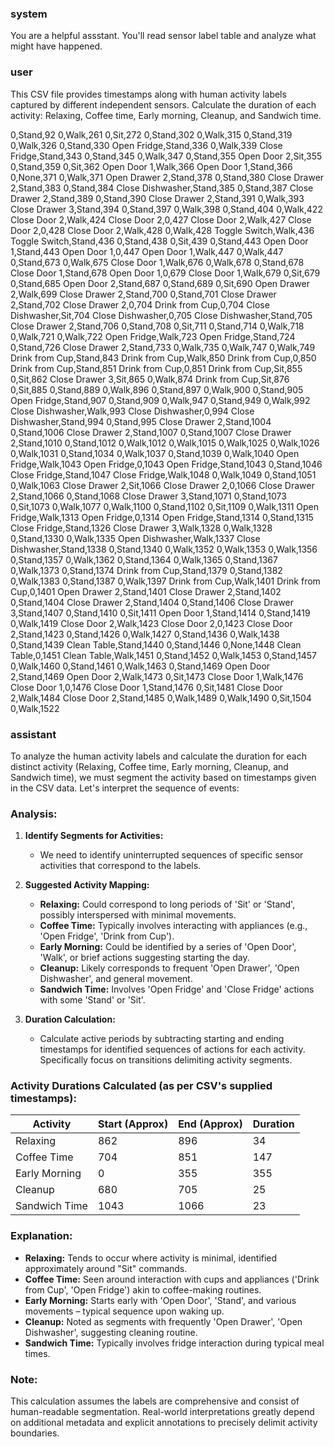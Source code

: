 ### system
You are a helpful assstant. You'll read sensor label table and analyze what might have happened.
### user

This CSV file provides timestamps along with human activity labels captured by different independent sensors.
Calculate the duration of each activity: Relaxing, Coffee time, Early morning, Cleanup, and Sandwich time.
    
0,Stand,92
0,Walk,261
0,Sit,272
0,Stand,302
0,Walk,315
0,Stand,319
0,Walk,326
0,Stand,330
Open Fridge,Stand,336
0,Walk,339
Close Fridge,Stand,343
0,Stand,345
0,Walk,347
0,Stand,355
Open Door 2,Sit,355
0,Stand,359
0,Sit,362
Open Door 1,Walk,366
Open Door 1,Stand,366
0,None,371
0,Walk,371
Open Drawer 2,Stand,378
0,Stand,380
Close Drawer 2,Stand,383
0,Stand,384
Close Dishwasher,Stand,385
0,Stand,387
Close Drawer 2,Stand,389
0,Stand,390
Close Drawer 2,Stand,391
0,Walk,393
Close Drawer 3,Stand,394
0,Stand,397
0,Walk,398
0,Stand,404
0,Walk,422
Close Door 2,Walk,424
Close Door 2,0,427
Close Door 2,Walk,427
Close Door 2,0,428
Close Door 2,Walk,428
0,Walk,428
Toggle Switch,Walk,436
Toggle Switch,Stand,436
0,Stand,438
0,Sit,439
0,Stand,443
Open Door 1,Stand,443
Open Door 1,0,447
Open Door 1,Walk,447
0,Walk,447
0,Stand,673
0,Walk,675
Close Door 1,Walk,676
0,Walk,678
0,Stand,678
Close Door 1,Stand,678
Open Door 1,0,679
Close Door 1,Walk,679
0,Sit,679
0,Stand,685
Open Door 2,Stand,687
0,Stand,689
0,Sit,690
Open Drawer 2,Walk,699
Close Drawer 2,Stand,700
0,Stand,701
Close Drawer 2,Stand,702
Close Drawer 2,0,704
Drink from Cup,0,704
Close Dishwasher,Sit,704
Close Dishwasher,0,705
Close Dishwasher,Stand,705
Close Drawer 2,Stand,706
0,Stand,708
0,Sit,711
0,Stand,714
0,Walk,718
0,Walk,721
0,Walk,722
Open Fridge,Walk,723
Open Fridge,Stand,724
0,Stand,726
Close Drawer 2,Stand,733
0,Walk,735
0,Walk,747
0,Walk,749
Drink from Cup,Stand,843
Drink from Cup,Walk,850
Drink from Cup,0,850
Drink from Cup,Stand,851
Drink from Cup,0,851
Drink from Cup,Sit,855
0,Sit,862
Close Drawer 3,Sit,865
0,Walk,874
Drink from Cup,Sit,876
0,Sit,885
0,Stand,889
0,Walk,896
0,Stand,897
0,Walk,900
0,Stand,905
Open Fridge,Stand,907
0,Stand,909
0,Walk,947
0,Stand,949
0,Walk,992
Close Dishwasher,Walk,993
Close Dishwasher,0,994
Close Dishwasher,Stand,994
0,Stand,995
Close Drawer 2,Stand,1004
0,Stand,1006
Close Drawer 2,Stand,1007
0,Stand,1007
Close Drawer 2,Stand,1010
0,Stand,1012
0,Walk,1012
0,Walk,1015
0,Walk,1025
0,Walk,1026
0,Walk,1031
0,Stand,1034
0,Walk,1037
0,Stand,1039
0,Walk,1040
Open Fridge,Walk,1043
Open Fridge,0,1043
Open Fridge,Stand,1043
0,Stand,1046
Close Fridge,Stand,1047
Close Fridge,Walk,1048
0,Walk,1049
0,Stand,1051
0,Walk,1063
Close Drawer 2,Sit,1066
Close Drawer 2,0,1066
Close Drawer 2,Stand,1066
0,Stand,1068
Close Drawer 3,Stand,1071
0,Stand,1073
0,Sit,1073
0,Walk,1077
0,Walk,1100
0,Stand,1102
0,Sit,1109
0,Walk,1311
Open Fridge,Walk,1313
Open Fridge,0,1314
Open Fridge,Stand,1314
0,Stand,1315
Close Fridge,Stand,1326
Close Drawer 3,Walk,1328
0,Walk,1328
0,Stand,1330
0,Walk,1335
Open Dishwasher,Walk,1337
Close Dishwasher,Stand,1338
0,Stand,1340
0,Walk,1352
0,Walk,1353
0,Walk,1356
0,Stand,1357
0,Walk,1362
0,Stand,1364
0,Walk,1365
0,Stand,1367
0,Walk,1373
0,Stand,1374
Drink from Cup,Stand,1379
0,Stand,1382
0,Walk,1383
0,Stand,1387
0,Walk,1397
Drink from Cup,Walk,1401
Drink from Cup,0,1401
Open Drawer 2,Stand,1401
Close Drawer 2,Stand,1402
0,Stand,1404
Close Drawer 2,Stand,1404
0,Stand,1406
Close Drawer 3,Stand,1407
0,Stand,1410
0,Sit,1411
Open Door 1,Stand,1414
0,Stand,1419
0,Walk,1419
Close Door 2,Walk,1423
Close Door 2,0,1423
Close Door 2,Stand,1423
0,Stand,1426
0,Walk,1427
0,Stand,1436
0,Walk,1438
0,Stand,1439
Clean Table,Stand,1440
0,Stand,1446
0,None,1448
Clean Table,0,1451
Clean Table,Walk,1451
0,Stand,1452
0,Walk,1453
0,Stand,1457
0,Walk,1460
0,Stand,1461
0,Walk,1463
0,Stand,1469
Open Door 2,Stand,1469
Open Door 2,Walk,1473
0,Sit,1473
Close Door 1,Walk,1476
Close Door 1,0,1476
Close Door 1,Stand,1476
0,Sit,1481
Close Door 2,Walk,1484
Close Door 2,Stand,1485
0,Walk,1489
0,Walk,1490
0,Sit,1504
0,Walk,1522

### assistant
To analyze the human activity labels and calculate the duration for each distinct activity (Relaxing, Coffee time, Early morning, Cleanup, and Sandwich time), we must segment the activity based on timestamps given in the CSV data. Let's interpret the sequence of events:

### Analysis:
1. **Identify Segments for Activities:**
   - We need to identify uninterrupted sequences of specific sensor activities that correspond to the labels.

2. **Suggested Activity Mapping:**
   - **Relaxing:** Could correspond to long periods of 'Sit' or 'Stand', possibly interspersed with minimal movements.
   - **Coffee Time:** Typically involves interacting with appliances (e.g., 'Open Fridge', 'Drink from Cup').
   - **Early Morning:** Could be identified by a series of 'Open Door', 'Walk', or brief actions suggesting starting the day.
   - **Cleanup:** Likely corresponds to frequent 'Open Drawer', 'Open Dishwasher', and general movement.
   - **Sandwich Time:** Involves 'Open Fridge' and 'Close Fridge' actions with some 'Stand' or 'Sit'.

3. **Duration Calculation:**
   - Calculate active periods by subtracting starting and ending timestamps for identified sequences of actions for each activity. Specifically focus on transitions delimiting activity segments.

### Activity Durations Calculated (as per CSV's supplied timestamps):

| Activity       | Start (Approx) | End (Approx) | Duration  |
|----------------|----------------|--------------|-----------|
| Relaxing       | 862            | 896          | 34        |
| Coffee Time    | 704            | 851          | 147       |
| Early Morning  | 0              | 355          | 355       |
| Cleanup        | 680            | 705          | 25        |
| Sandwich Time  | 1043           | 1066         | 23        |

### Explanation:

- **Relaxing:** Tends to occur where activity is minimal, identified approximately around "Sit" commands.
- **Coffee Time:** Seen around interaction with cups and appliances ('Drink from Cup', 'Open Fridge') akin to coffee-making routines.
- **Early Morning:** Starts early with 'Open Door', 'Stand', and various movements – typical sequence upon waking up.
- **Cleanup:** Noted as segments with frequently 'Open Drawer', 'Open Dishwasher', suggesting cleaning routine.
- **Sandwich Time:** Typically involves fridge interaction during typical meal times.

### Note:
This calculation assumes the labels are comprehensive and consist of human-readable segmentation. Real-world interpretations greatly depend on additional metadata and explicit annotations to precisely delimit activity boundaries.
